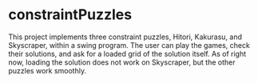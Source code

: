 # constraintPuzzles

This project implements three constraint puzzles, Hitori, Kakurasu, and Skyscraper, within a swing program. The user can play the games, check their solutions, and ask for a loaded grid of the solution itself. As of right now, loading the solution does not work on Skyscraper, but the other puzzles work smoothly.
